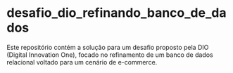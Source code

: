 # desafio_dio_refinando_banco_de_dados
Este repositório contém a solução para um desafio proposto pela DIO (Digital Innovation One), focado no refinamento de um banco de dados relacional voltado para um cenário de e-commerce.
